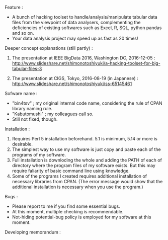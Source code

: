Feature : 
  - A bunch of hacking toolset to handle/analysis/manipulate tabular data files from 
    the viewpoint of data analysers, complementing the deficiencies of existing softwares
    such as Excel, R, SQL, python pandas and so on.
  - Your data analysis project may speed up as fast as 20 times! 

Deeper concept explanations (still partly) : 

1. The presentation at IEEE BigData 2016, Washington DC, 2016-12-05 : 
  http://www.slideshare.net/shimonotoshiyuki/a-hacking-toolset-for-big-tabular-files-3
  
2. The presentation at CIGS, Tokyo, 2016-08-19 (in Japanese) :  
  http://www.slideshare.net/shimonotoshiyuki/ss-65145461


Sofware name : 
  - "bin4tsv" ; my original internal code name, considering the rule of CPAN library naming rule. 
  - "Kabutomushi"  ; my colleagues call so. 
  - Still not fixed, though. 


Installation : 
  1. Requires Perl 5 installation beforehand. 5.1 is minimum, 5.14 or more is desirable. 
  2. The simplest way to use my software is just copy and paste each of the programs of my software. 
  3. Full installation is downloding the whole and adding the PATH of each of directory where the 
       program files of my software exists. But this may require faliarity of basic command line using knowledge.
  3. Some of the programs I created requires additional installation of necessary libraries from CPAN. 
       (The error message would show that the additional installation is necessary when you use the program.)

Bugs : 
  * Please report to me if you find some essential bugs. 
  * At this moment, multiple checking is recommendable. 
  * Not-hiding potential-bug policy is employed for my software at this moment. 
  
 
Developing memorandum : 

